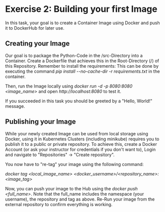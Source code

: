 # Exercise 2: Building your first Image

In this task, your goal is to create a Container Image using Docker and push it to DockerHub for later use.

## Creating your Image 

Our goal is to package the Python-Code in the /src-Directory into a Container. Create a Dockerfile that achieves this in the Root-Directory (/) of this Repository. Remember to install the requirements: This can be done by executing the command *pip install --no-cache-dir -r requirements.txt* in the container.

Then, run the Image locally using *docker run -d -p 8080:8080 <image_name>* and open *http://localhost:8080* to test it. 

If you succeeded in this task you should be greeted by a "Hello, World!" message.

## Publishing your Image

While your newly created Image can be used from local storage using Docker, using it in Kubernetes Clusters (including minikube) requires you to publish it to a public or private repository. To achieve this, create a Docker Account (or ask your instructor for credentials if you don't want to), Login and navigate to "Repositories" -> "Create repository".

You now have to "re-tag" your image using the following command: 

*docker tag <local_image_name> <docker_username>/<repository_name>:<image_tag>*

Now, you can push your image to the Hub using the *docker push <full_name>*. Note that the full_name includes the namespace (your username), the repository and tag as above. Re-Run your image from the external repository to confirm everything is working.

